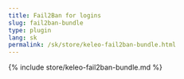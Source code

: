 ```yaml
---
title: Fail2Ban for logins
slug: fail2ban-bundle
type: plugin
lang: sk
permalink: /sk/store/keleo-fail2ban-bundle.html
---
```


{% include store/keleo-fail2ban-bundle.md %}
